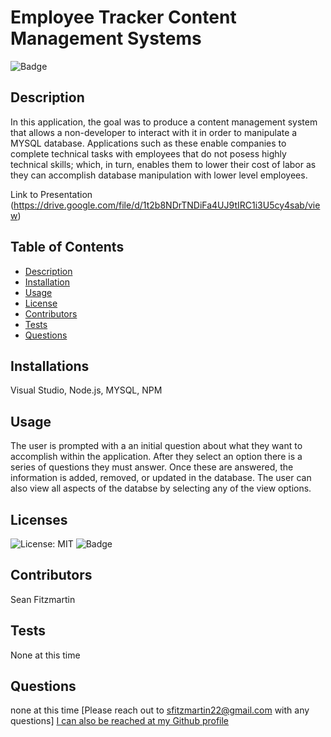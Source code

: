 
  # Employee Tracker Content Management Systems       

  ![Badge](https://img.shields.io/badge/License-MIT-yellow.svg)

  ## Description
  In this application, the goal was to produce a content management system that allows a non-developer to interact with it in order to manipulate a MYSQL database.  Applications such as these enable companies to complete technical tasks with employees that do not posess highly technical skills; which, in turn, enables them to lower their cost of labor as they can accomplish database manipulation with lower level employees.

  Link to Presentation (https://drive.google.com/file/d/1t2b8NDrTNDiFa4UJ9tIRC1i3U5cy4sab/view)
 
  ## Table of Contents
  - [Description](#description)
  - [Installation](#installations)
  - [Usage](#usage)
  - [License](#licenses)
  - [Contributors](#contributors)
  - [Tests](#tests)
  - [Questions](#questions)

  ## Installations
  Visual Studio, Node.js, MYSQL, NPM

  ## Usage
  The user is prompted with a an initial question about what they want to accomplish within the application.  After they select an option there is a series of questions they must answer.  Once these are answered, the information is added, removed, or updated in the database.  The user can also view all aspects of the databse by selecting any of the view options.

  ## Licenses  
  ![License: MIT](https://opensource.org/licenses/MIT)
  ![Badge](https://img.shields.io/badge/License-MIT-yellow.svg)



  ## Contributors
  Sean Fitzmartin

  ## Tests
  None at this time

  ## Questions 
  none at this time
  [Please reach out to sfitzmartin22@gmail.com with any questions]
  [I can also be reached at my Github profile](https://github.com/sfitzmartin22)

